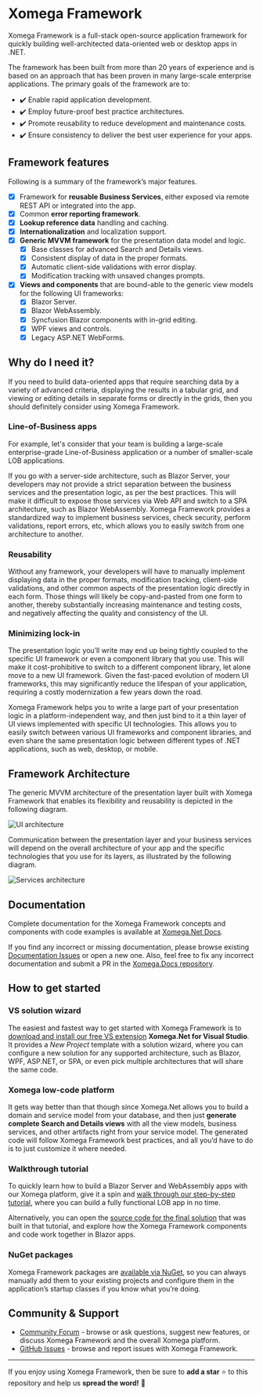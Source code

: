 # Xomega Framework

Xomega Framework is a full-stack open-source application framework for quickly building well-architected data-oriented web or desktop apps in .NET.

The framework has been built from more than 20 years of experience and is based on an approach that has been proven in many large-scale enterprise applications. The primary goals of the framework are to:

- ✔️ Enable rapid application development.
- ✔️ Employ future-proof best practice architectures.
- ✔️ Promote reusability to reduce development and maintenance costs.
- ✔️ Ensure consistency to deliver the best user experience for your apps.

## Framework features

Following is a summary of the framework’s major features.
- [x] Framework for **reusable Business Services**, either exposed via remote REST API or integrated into the app.
- [x] Common **error reporting framework**.
- [x] **Lookup reference data** handling and caching.
- [x] **Internationalization** and localization support.
- [x] **Generic MVVM framework** for the presentation data model and logic.
  - [x] Base classes for advanced Search and Details views.
  - [x] Consistent display of data in the proper formats.
  - [x] Automatic client-side validations with error display.
  - [x] Modification tracking with unsaved changes prompts.
- [x] **Views and components** that are bound-able to the generic view models for the following UI frameworks:
  - [x] Blazor Server.
  - [x] Blazor WebAssembly.
  - [x] Syncfusion Blazor components with in-grid editing.
  - [x] WPF views and controls.
  - [x] Legacy ASP.NET WebForms.

## Why do I need it?

If you need to build data-oriented apps that require searching data by a variety of advanced criteria, displaying the results in a tabular grid, and viewing or editing details in separate forms or directly in the grids, then you should definitely consider using Xomega Framework.

### Line-of-Business apps

For example, let's consider that your team is building a large-scale enterprise-grade Line-of-Business application or a number of smaller-scale LOB applications.

If you go with a server-side architecture, such as Blazor Server, your developers may not provide a strict separation between the business services and the presentation logic, as per the best practices. This will make it difficult to expose those services via Web API and switch to a SPA architecture, such as Blazor WebAssembly. Xomega Framework provides a standardized way to implement business services, check security, perform validations, report errors, etc, which allows you to easily switch from one architecture to another.

### Reusability

Without any framework, your developers will have to manually implement displaying data in the proper formats, modification tracking, client-side validations, and other common aspects of the presentation logic directly in each form. Those things will likely be copy-and-pasted from one form to another, thereby substantially increasing maintenance and testing costs, and negatively affecting the quality and consistency of the UI.

### Minimizing lock-in

The presentation logic you’ll write may end up being tightly coupled to the specific UI framework or even a component library that you use. This will make it cost-prohibitive to switch to a different component library, let alone move to a new UI framework. Given the fast-paced evolution of modern UI frameworks, this may significantly reduce the lifespan of your application, requiring a costly modernization a few years down the road.

Xomega Framework helps you to write a large part of your presentation logic in a platform-independent way, and then just bind to it a thin layer of UI views implemented with specific UI technologies. This allows you to easily switch between various UI frameworks and component libraries, and even share the same presentation logic between different types of .NET applications, such as web, desktop, or mobile.

## Framework Architecture

The generic MVVM architecture of the presentation layer built with Xomega Framework that enables its flexibility and reusability is depicted in the following diagram.

![UI architecture](../../../Xomega.Docs/blob/master/docs/framework/common-ui/img/ui_arch.png)

Communication between the presentation layer and your business services will depend on the overall architecture of your app and the specific technologies that you use for its layers, as illustrated by the following diagram.

![Services architecture](../../../Xomega.Docs/blob/master/docs/framework/services/img/services.png?raw=true)

## Documentation

Complete documentation for the Xomega Framework concepts and components with code examples is available at [Xomega.Net Docs](https://xomega.net/docs/framework/overview).

If you find any incorrect or missing documentation, please browse existing [Documentation Issues](../../../Xomega.Docs/issues) or open a new one. Also, feel free to fix any incorrect documentation and submit a PR in the [Xomega.Docs repository](../../../Xomega.Docs).

## How to get started

### VS solution wizard

The easiest and fastest way to get started with Xomega Framework is to [download and install our free VS extension](https://xomega.net/System/Download.aspx) **Xomega.Net for Visual Studio**. It provides a *New Project* template with a solution wizard, where you can configure a new solution for any supported architecture, such as Blazor, WPF, ASP.NET, or SPA, or even pick multiple architectures that will share the same code.

### Xomega low-code platform

It gets way better than that though since Xomega.Net allows you to build a domain and service model from your database, and then just **generate complete Search and Details views** with all the view models, business services, and other artifacts right from your service model. The generated code will follow Xomega Framework best practices, and all you’d have to do is to just customize it where needed.

### Walkthrough tutorial

To quickly learn how to build a Blazor Server and WebAssembly apps with our Xomega platform, give it a spin and [walk through our step-by-step tutorial](https://xomega.net/docs/tutorial/get-started), where you can build a fully functional LOB app in no time.

Alternatively, you can open the [source code for the final solution](../../../Xomega.Tutorial) that was built in that tutorial, and explore how the Xomega Framework components and code work together in Blazor apps.

### NuGet packages

Xomega Framework packages are [available via NuGet](http://www.nuget.org/packages?q=xomega.framework), so you can always manually add them to your existing projects and configure them in the application’s startup classes if you know what you’re doing.

## Community & Support
- [Community Forum](../../../Xomega.Net4VS/discussions) - browse or ask questions, suggest new features, or discuss Xomega Framework and the overall Xomega platform.
- [GitHub Issues](../../issues) - browse and report issues with Xomega Framework.
---
If you enjoy using Xomega Framework, then be sure to **add a star** ⭐ to this repository and help us **spread the word!** 📢
